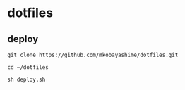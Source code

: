 # dotfiles

## deploy

```
git clone https://github.com/mkobayashime/dotfiles.git

cd ~/dotfiles

sh deploy.sh
```
